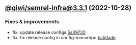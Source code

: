 ## [@qiwi/semrel-infra@3.3.1](https://github.com/qiwi/semantic-release-toolkit/compare/2022.10.27-qiwi.semrel-infra.3.3.0-f0...2022.10.28-qiwi.semrel-infra.3.3.1-f0) (2022-10-28)

### Fixes & improvements
* fix: update release configs [5a39730](https://github.com/qiwi/semantic-release-toolkit/commit/5a397307f1106581804e839acf8bceae96017d6c)
* fix: fix release config in config-monorepo [bc50ade](https://github.com/qiwi/semantic-release-toolkit/commit/bc50ade78785ab2a7043f4604edb43658f821d64)


